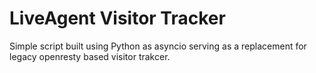 # LiveAgent Visitor Tracker

Simple script built using Python as asyncio serving as a replacement for legacy openresty based visitor trakcer. 
